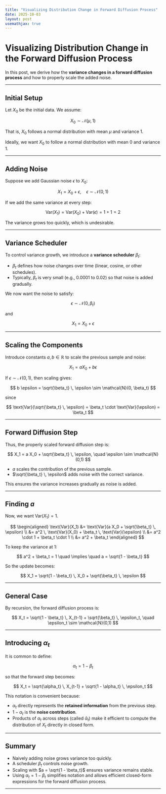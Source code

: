 ```yaml
---
title: "Visualizing Distribution Change in Forward Diffusion Process"
date: 2025-10-03
layout: post
usemathjax: true
---
```


# Visualizing Distribution Change in the Forward Diffusion Process

In this post, we derive how the **variance changes in a forward diffusion process** and how to properly scale the added noise.

---

## Initial Setup

Let $X_0$ be the initial data. We assume:

$$
X_0 \sim \mathcal{N}(\mu, 1)
$$

That is, $X_0$ follows a normal distribution with mean $\mu$ and variance $1$.

Ideally, we want $X_0$ to follow a normal distribution with mean $0$ and variance $1$.

---

## Adding Noise

Suppose we add Gaussian noise $\epsilon$ to $X_0$:

$$
X_1 = X_0 + \epsilon, \quad \epsilon \sim \mathcal{N}(0,1)
$$

If we add the same variance at every step:

$$
\text{Var}(X_1) = \text{Var}(X_0) + \text{Var}(\epsilon) = 1 + 1 = 2
$$

The variance grows too quickly, which is undesirable.

---

## Variance Scheduler

To control variance growth, we introduce a **variance scheduler** $\beta_t$:

- $\beta_t$ defines how noise changes over time (linear, cosine, or other schedules).  
- Typically, $\beta_t$ is very small (e.g., 0.0001 to 0.02) so that noise is added gradually.

We now want the noise to satisfy:

$$
\epsilon \sim \mathcal{N}(0, \beta_t)
$$

and

$$
X_1 = X_0 + \epsilon
$$

---

## Scaling the Components

Introduce constants $a, b \in \mathbb{R}$ to scale the previous sample and noise:

$$
X_1 = a X_0 + b \epsilon
$$

If $\epsilon \sim \mathcal{N}(0,1)$, then scaling gives:

$$
b \epsilon = \sqrt{\beta_t} \, \epsilon \sim \mathcal{N}(0, \beta_t)
$$

since

$$
\text{Var}(\sqrt{\beta_t} \, \epsilon) = \beta_t \cdot \text{Var}(\epsilon) = \beta_t
$$

---

## Forward Diffusion Step

Thus, the properly scaled forward diffusion step is:

$$
X_1 = a X_0 + \sqrt{\beta_t} \, \epsilon, \quad \epsilon \sim \mathcal{N}(0,1)
$$

- $a$ scales the contribution of the previous sample.  
- $\sqrt{\beta_t} \, \epsilon$ adds noise with the correct variance.  

This ensures the variance increases gradually as noise is added.

---

## Finding $a$

Now, we want $\text{Var}(X_1) = 1$.  

$$
\begin{aligned}
\text{Var}(X_1) &= \text{Var}(a X_0 + \sqrt{\beta_t} \, \epsilon) \\
&= a^2 \, \text{Var}(X_0) + \beta_t \, \text{Var}(\epsilon) \\
&= a^2 \cdot 1 + \beta_t \cdot 1 \\
&= a^2 + \beta_t
\end{aligned}
$$

To keep the variance at $1$:

$$
a^2 + \beta_t = 1 \quad \implies \quad a = \sqrt{1 - \beta_t}
$$

So the update becomes:

$$
X_1 = \sqrt{1 - \beta_t} \, X_0 + \sqrt{\beta_t} \, \epsilon
$$

---

## General Case

By recursion, the forward diffusion process is:

$$
X_t = \sqrt{1 - \beta_t} \, X_{t-1} + \sqrt{\beta_t} \, \epsilon_t, 
\quad \epsilon_t \sim \mathcal{N}(0,1)
$$

---

## Introducing $\alpha_t$

It is common to define:

$$
\alpha_t = 1 - \beta_t
$$

so that the forward step becomes:

$$
X_t = \sqrt{\alpha_t} \, X_{t-1} + \sqrt{1 - \alpha_t} \, \epsilon_t
$$

This notation is convenient because:

- $\alpha_t$ directly represents the **retained information** from the previous step.  
- $1 - \alpha_t$ is the **noise contribution**.  
- Products of $\alpha_t$ across steps (called $\bar{\alpha}_t$) make it efficient to compute the distribution of $X_t$ directly in closed form.

---

## Summary

- Naively adding noise grows variance too quickly.  
- A scheduler $\beta_t$ controls noise growth.  
- Scaling with $a = \sqrt{1 - \beta_t}$ ensures variance remains stable.  
- Using $\alpha_t = 1 - \beta_t$ simplifies notation and allows efficient closed-form expressions for the forward diffusion process.

---

